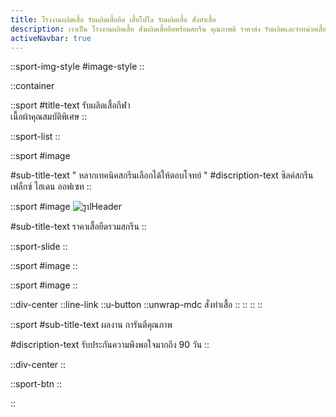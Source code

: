 ```yaml
---
title: โรงงานผลิตเสื้อ รับผลิตเสื้อยืด เสื้อโปโล รับผลิตเสื้อ สั่งทำเสื้อ
description: เราเป็น โรงงานผลิตเสื้อ สั่งผลิตเสื้อยืดพร้อมสกรีน คุณภาพดี ราคาส่ง รับผลิตและจำหน่ายเสื้อ พร้อมสกรีนโลโก้ ทำแบรนด์ตัวเอง
activeNavbar: true
---
```

::sport-img-style
#image-style
<ProseImg src="/sport/banner_sport.jpg" alt="รูปHeader" />
::

::container

::sport
#title-text
รับผลิตเสื้อกีฬา
<br> <!--ใส่ BR เพื่อเคาะวรรคบรรทัดข้อความ-->
เนื้อผ้าคุณสมบัติพิเศษ
::

::sport-list
::

::sport
#image
<ProseImg src="/sport/spec.jpg" alt="รูปHeader" class="max-w-[40rem]"/>

#sub-title-text
" หลากเทคนิคสกรีนเลือกได้ให้ตอบโจทย์ "
#discription-text
ซิลค์สกรีน เฟล็กซ์ ไฮเดน ออฟเซท
::

::sport
#image
<img src="/sport/technique-unsmushed.png" alt="รูปHeader" class="max-w-[40rem]" />

#sub-title-text
ราคาเสื้อยืดรวมสกรีน
::

::sport-slide
::

::sport
#image
<ProseImg src="/sport/price_table.jpg" alt="รูปHeader" class="max-w-[40rem]" />
::

::sport
#image
<ProseImg src="/sport/step-1024x543.png" alt="ขั้นตอนสั่ง" class="max-w-[40rem]"/>
::

::div-center
    ::line-link
        ::u-button
            ::unwrap-mdc
            สั่งทำเสื้อ
            ::
        ::
    ::
::

::sport
#sub-title-text
ผลงาน การันตีคุณภาพ

#discription-text
รับประกันความพึงพอใจมากถึง 90 วัน
::

::div-center
<ProseImg src="/sport/preview-unsmushed.png" alt="ขั้นตอนสั่ง" class="max-w-[40rem]" />
::

::sport-btn
::

::
